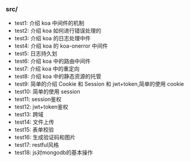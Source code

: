 ### src/

- test1: 介绍 koa 中间件的机制
- test2: 介绍 koa 如何进行错误处理的
- test3: 介绍 koa 的日志处理中件
- test4: 介绍 koa 的 koa-onerror 中间件
- test5: 日志持久划
- test6: 介绍 koa 中的路由中间件
- test7: 介绍 koa 中的重定向
- test8: 介绍 koa 中的静态资源的托管
- test9: 简单的介绍 Cookie 和 Session 和 jwt+token,简单的使用 cookie
- test10: 简单的使用 session
- test11: session鉴权
- test12: jwt+token鉴权
- test13: 跨域
- test14: 文件上传
- test15: 表单校验
- test16: 生成验证码和图片
- test17: restful风格
- test18: js对mongodb的基本操作
